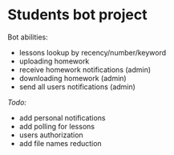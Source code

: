 # Students bot project
Bot abilities:
- lessons lookup by recency/number/keyword
- uploading homework
- receive homework notifications (admin)
- downloading homework (admin)
- send all users notifications (admin)

_Todo:_
- add personal notifications
- add polling for lessons
- users authorization
- add file names reduction
